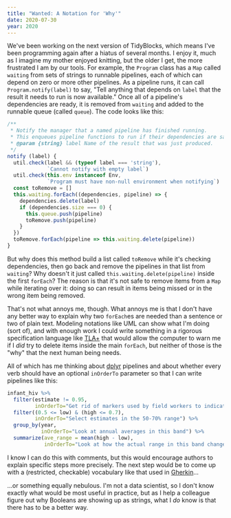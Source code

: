 ```yaml
---
title: "Wanted: A Notation for 'Why'"
date: 2020-07-30
year: 2020
---
```


We've been working on the next version of TidyBlocks,
which means I've been programming again after a hiatus of several months.
I enjoy it,
much as I imagine my mother enjoyed knitting,
but the older I get,
the more frustrated I am by our tools.
For example,
the `Program` class has a `Map` called `waiting` from sets of strings to runnable pipelines,
each of which can depend on zero or more other pipelines.
As a pipeline runs,
it can call `Program.notify(label)` to say,
"Tell anything that depends on `label` that the result it needs to run is now available."
Once all of a pipeline's dependencies are ready,
it is removed from `waiting` and added to the runnable queue (called `queue`).
The code looks like this:

```js
/**
 * Notify the manager that a named pipeline has finished running.
 * This enqueues pipeline functions to run if their dependencies are satisfied.
 * @param {string} label Name of the result that was just produced.
 */
notify (label) {
  util.check(label && (typeof label === 'string'),
             `Cannot notify with empty label`)
  util.check(this.env instanceof Env,
             `Program must have non-null environment when notifying`)
  const toRemove = []
  this.waiting.forEach((dependencies, pipeline) => {
    dependencies.delete(label)
    if (dependencies.size === 0) {
      this.queue.push(pipeline)
      toRemove.push(pipeline)
    }
  })
  toRemove.forEach(pipeline => this.waiting.delete(pipeline))
}
```

But why does this method build a list called `toRemove` while it's checking dependencies,
then go back and remove the pipelines in that list from `waiting`?
Why doesn't it just called `this.waiting.delete(pipeline)` inside the first `forEach`?
The reason is that it's not safe to remove items from a `Map` while iterating over it:
doing so can result in items being missed or in the wrong item being removed.

That's not what annoys me, though.
What annoys me is that I don't have any better way to explain why two `forEach`es are needed
than a sentence or two of plain text.
Modeling notations like UML can show what I'm doing (sort of),
and with enough work I could write something in a rigorous specification language like [TLA+](https://en.wikipedia.org/wiki/TLA%2B)
that would allow the computer to warn me if I *did* try to delete items inside the main `forEach`,
but neither of those is the "why" that the next human being needs.

All of which has me thinking about [dplyr](https://dplyr.tidyverse.org/) pipelines
and about whether every verb should have an optional `inOrderTo` parameter
so that I can write pipelines like this:

```r
infant_hiv %>%
  filter(estimate != 0.95,
         inOrderTo="Get rid of markers used by field workers to indicate unreliable data") %>%
  filter((0.5 <= low) & (high <= 0.7),
         inOrderTo="Select estimates in the 50-70% range") %>%
  group_by(year,
           inOrderTo="Look at annual averages in this band") %>%
  summarize(ave_range = mean(high - low),
            inOrderTo="Look at how the actual range in this band changes over time")
```

I know I can do this with comments,
but this would encourage authors to explain specific steps more precisely.
The next step would be to come up with a (restricted, checkable) vocabulary
like that used in [Gherkin](https://cucumber.io/docs/gherkin/reference/)…

…or something equally nebulous.
I'm not a data scientist,
so I don't know exactly what would be most useful in practice,
but as I help a colleague figure out why Booleans are showing up as strings,
what I *do* know is that there has to be a better way.
